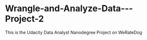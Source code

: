 # Wrangle-and-Analyze-Data---Project-2
This is the Udacity Data Analyst Nanodegree Project  on WeRateDog
